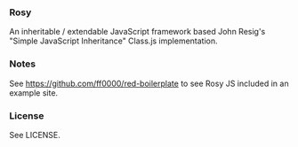 ### Rosy

An inheritable / extendable JavaScript framework based John Resig's "Simple JavaScript Inheritance" Class.js implementation.  

### Notes

See https://github.com/ff0000/red-boilerplate to see Rosy JS included in an example site.

### License

See LICENSE.